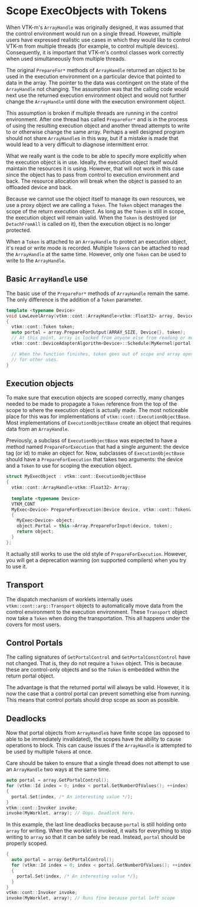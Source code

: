 # Scope ExecObjects with Tokens

When VTK-m's `ArrayHandle` was originally designed, it was assumed that the
control environment would run on a single thread. However, multiple users
have expressed realistic use cases in which they would like to control
VTK-m from multiple threads (for example, to control multiple devices).
Consequently, it is important that VTK-m's control classes work correctly
when used simultaneously from multiple threads.

The original `PrepareFor*` methods of `ArrayHandle` returned an object to
be used in the execution environment on a particular device that pointed to
data in the array. The pointer to the data was contingent on the state of
the `ArrayHandle` not changing. The assumption was that the calling code
would next use the returned execution environment object and would not
further change the `ArrayHandle` until done with the execution environment
object.

This assumption is broken if multiple threads are running in the control
environment. After one thread has called `PrepareFor*` and is in the
process of using the resulting execution object and another thread attempts
to write to or otherwise change the same array. Perhaps a well designed
program should not share `ArrayHandle`s in this way, but if a mistake is
made that would lead to a very difficult to diagnose intermittent error.

What we really want is the code to be able to specify more explicitly when
the execution object is in use. Ideally, the execution object itself would
maintain the resources it is using. However, that will not work in this
case since the object has to pass from control to execution environment and
back. The resource allocation will break when the object is passed to an
offloaded device and back.

Because we cannot use the object itself to manage its own resources, we use
a proxy object we are calling a `Token`. The `Token` object manages the
scope of the return execution object. As long as the `Token` is still in
scope, the execution object will remain valid. When the `Token` is
destroyed (or `DetachFromAll` is called on it), then the execution object
is no longer protected.

When a `Token` is attached to an `ArrayHandle` to protect an execution
object, it's read or write mode is recorded. Multiple `Token`s can be
attached to read the `ArrayHandle` at the same time. However, only one
`Token` can be used to write to the `ArrayHandle`.

## Basic `ArrayHandle` use

The basic use of the `PrepareFor*` methods of `ArrayHandle` remain the
same. The only difference is the addition of a `Token` parameter.

``` cpp
template <typename Device>
void LowLevelArray(vtkm::cont::ArrayHandle<vtkm::Float32> array, Device)
{
  vtkm::cont::Token token;
  auto portal = array.PrepareForOutput(ARRAY_SIZE, Device{}, token);
  // At this point, array is locked from anyone else from reading or modifying
  vtkm::cont::DeviceAdapterAlgorithm<Device>::Schedule(MyKernel(portal), ARRAY_SIZE);

  // When the function finishes, token goes out of scope and array opens up
  // for other uses.
}
```

## Execution objects

To make sure that execution objects are scoped correctly, many changes
needed to be made to propagate a `Token` reference from the top of the
scope to where the execution object is actually made. The most noticeable
place for this was for implementations of
`vtkm::cont::ExecutionObjectBase`. Most implementations of
`ExecutionObjectBase` create an object that requires data from an
`ArrayHandle`.

Previously, a subclass of `ExecutionObjectBase` was expected to have a
method named `PrepareForExecution` that had a single argument: the device
tag (or id) to make an object for. Now, subclasses of `ExecutionObjectBase`
should have a `PrepareForExecution` that takes two arguments: the device
and a `Token` to use for scoping the execution object.

``` cpp
struct MyExecObject : vtkm::cont::ExecutionObjectBase
{
  vtkm::cont::ArrayHandle<vtkm::Float32> Array;
  
  template <typename Device>
  VTKM_CONT
  MyExec<Device> PrepareForExecution(Device device, vtkm::cont::Token& token)
  {
    MyExec<Device> object;
	object.Portal = this->Array.PrepareForInput(device, token);
	return object;
  }
};
```

It actually still works to use the old style of `PrepareForExecution`.
However, you will get a deprecation warning (on supported compilers) when
you try to use it.

## Transport

The dispatch mechanism of worklets internally uses
`vtkm::cont::arg::Transport` objects to automatically move data from the
control environment to the execution environment. These `Transport` object
now take a `Token` when doing the transportation. This all happens under
the covers for most users.

## Control Portals

The calling signatures of `GetPortalControl` and `GetPortalConstControl`
have not changed. That is, they do not require a `Token` object. This is
because these are control-only objects and so the `Token` is embedded
within the return portal object.

The advantage is that the returned portal will always be valid. However, it
is now the case that a control portal can prevent something else from
running. This means that control portals should drop scope as soon as
possible.

## Deadlocks

Now that portal objects from `ArrayHandle`s have finite scope (as opposed
to able to be immediately invalidated), the scopes have the ability to
cause operations to block. This can cause issues if the `ArrayHandle` is
attempted to be used by multiple `Token`s at once.

Care should be taken to ensure that a single thread does not attempt to use
an `ArrayHandle` two ways at the same time.

``` cpp
auto portal = array.GetPortalControl();
for (vtkm::Id index = 0; index < portal.GetNumberOfValues(); ++index)
{
  portal.Set(index, /* An interesting value */);
}
vtkm::cont::Invoker invoke;
invoke(MyWorklet, array); // Oops. Deadlock here.
```

In this example, the last line deadlocks because `portal` is still holding
onto `array` for writing. When the worklet is invoked, it waits for
everything to stop writing to `array` so that it can be safely be read.
Instead, `portal` should be properly scoped.

``` cpp
{
  auto portal = array.GetPortalControl();
  for (vtkm::Id index = 0; index < portal.GetNumberOfValues(); ++index)
  {
    portal.Set(index, /* An interesting value */);
  }
}
vtkm::cont::Invoker invoke;
invoke(MyWorklet, array); // Runs fine because portal left scope
```
